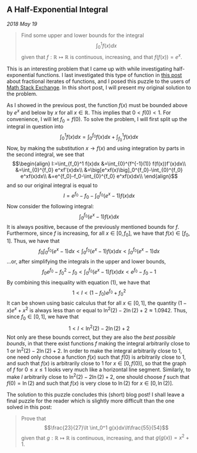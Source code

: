 
## A Half-Exponential Integral

*2018 May 19*

> Find some upper and lower bounds for the integral
$$\int_0^1 f(x)dx$$
given that $f:\mathbb R\mapsto\mathbb R$ is continuous, increasing, and that $f(f(x))=e^x$.

This is an interesting problem that I came up with while investigating half-exponential functions. I last investigated this type of function in [this post](/post/75) about fractional iterates of functions, and I posed this puzzle to the users of [Math Stack Exchange](https://math.stackexchange.com/questions/2783000/recreational-math-if-ffx-ex-bound-the-integral-int-01-fxdx/2783858#2783858). In this short post, I will present my original solution to the problem.

As I showed in the previous post, the function $f(x)$ must be bounded above by $e^x$ and below by $x$ for all $x\in\mathbb R$. This implies that $0\lt f(0)\lt 1$. For convenience, I will let $f_0=f(0)$. To solve the problem, I will first split up the integral in question into
$$\int_0^1 f(x)dx=\int_0^{f_0} f(x)dx+\int_{f_0}^1 f(x)dx$$
Now, by making the substitution $x\to f(x)$ and using integration by parts in the second integral, we see that
$$\begin{align}
I:=\int_{f_0}^1 f(x)dx
&=\int_{0}^{f^{-1}(1)} f(f(x))f'(x)dx\\
&=\int_{0}^{f_0} e^xf'(x)dx\\
&=\big[e^xf(x)\big]_0^{f_0}-\int_{0}^{f_0} e^xf(x)dx\\
&=e^{f_0}-f_0-\int_{0}^{f_0} e^xf(x)dx\\
\end{align}$$
and so our original integral is equal to
$$I=e^{f_0}-f_0-\int_0^{f_0} (e^x-1)f(x)dx\tag{1}$$
Now consider the following integral:
$$\int_0^{f_0} (e^x-1)f(x)dx$$
It is always positive, because of the previously mentioned bounds for $f$. Furthermore, since $f$ is increasing, for all $x\in [0,f_0]$, we have that $f(x)\in [f_0,1]$. Thus, we have that
$$f_0\int_0^{f_0} (e^x-1)dx\lt\int_0^{f_0} (e^x-1)f(x)dx\lt \int_0^{f_0} (e^x-1)dx$$
...or, after simplifying the integrals in the upper and lower bounds,
$$f_0e^{f_0}-f_0^2-f_0\lt\int_0^{f_0} (e^x-1)f(x)dx\lt e^{f_0}-f_0-1$$
By combining this inequality with equation (1), we have that
$$1 \lt I\lt (1-f_0)e^{f_0}+f_0^2$$
It can be shown using basic calculus that for all $x\in [0,1]$, the quantity $(1-x)e^x+x^2$ is always less than or equal to $\ln^2(2)-2\ln(2)+2\approx 1.0942$. Thus, since $f_0\in [0,1]$, we have that
$$1 \lt I\lt \ln^2(2)-2\ln(2)+2$$
Not only are these bounds correct, but they are also the *best possible bounds*, in that there exist functions $f$ making the integral arbitrarily close to $1$ or $\ln^2(2)-2\ln(2)+2$. In order to make the integral arbitrarily close to $1$, one need only choose a function $f(x)$ such that $f(0)$ is arbitrarily close to $1$, and such that $f(x)$ is arbitrarily close to $1$ for $x\in [0,f(0)]$, so that the graph of $f$ for $0\le x\le 1$ looks very much like a horizontal line segment. Similarly, to make $I$ arbitrarily close to $\ln^2(2)-2\ln(2)+2$, one should choose $f$ such that $f(0)=\ln(2)$ and such that $f(x)$ is very close to $\ln(2)$ for $x\in [0,\ln(2)]$.

The solution to this puzzle concludes this (short) blog post! I shall leave a final puzzle for the reader which is slightly more difficult than the one solved in this post:

> Prove that
$$\frac{23}{27}\lt \int_0^1 g(x)dx\lt\frac{55}{54}$$
given that $g:\mathbb R\mapsto\mathbb R$ is continuous, increasing, and that $g(g(x))=x^2+1$.
 

